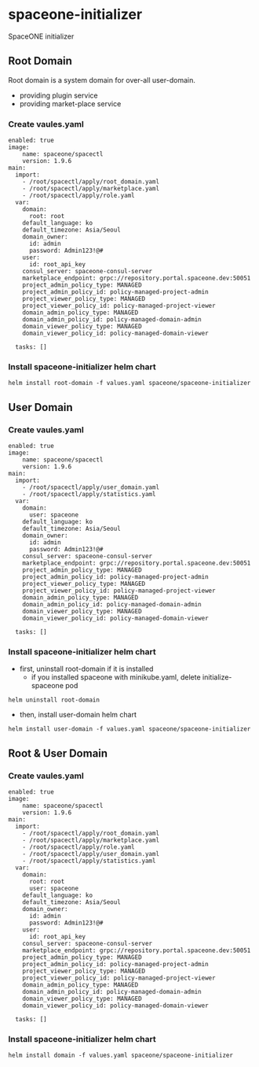 # spaceone-initializer

SpaceONE initializer

## Root Domain

Root domain is a system domain for over-all user-domain.

* providing plugin service
* providing market-place service

### Create vaules.yaml

~~~
enabled: true
image:
    name: spaceone/spacectl
    version: 1.9.6
main:
  import:
    - /root/spacectl/apply/root_domain.yaml
    - /root/spacectl/apply/marketplace.yaml
    - /root/spacectl/apply/role.yaml
  var:
    domain:
      root: root
    default_language: ko
    default_timezone: Asia/Seoul
    domain_owner:
      id: admin
      password: Admin123!@#
    user:
      id: root_api_key
    consul_server: spaceone-consul-server
    marketplace_endpoint: grpc://repository.portal.spaceone.dev:50051
    project_admin_policy_type: MANAGED
    project_admin_policy_id: policy-managed-project-admin
    project_viewer_policy_type: MANAGED
    project_viewer_policy_id: policy-managed-project-viewer
    domain_admin_policy_type: MANAGED
    domain_admin_policy_id: policy-managed-domain-admin
    domain_viewer_policy_type: MANAGED
    domain_viewer_policy_id: policy-managed-domain-viewer

  tasks: []
~~~

### Install spaceone-initializer helm chart
~~~
helm install root-domain -f values.yaml spaceone/spaceone-initializer
~~~

## User Domain

### Create vaules.yaml
~~~
enabled: true
image:
    name: spaceone/spacectl
    version: 1.9.6
main:
  import:
    - /root/spacectl/apply/user_domain.yaml
    - /root/spacectl/apply/statistics.yaml
  var:
    domain:
      user: spaceone
    default_language: ko
    default_timezone: Asia/Seoul
    domain_owner:
      id: admin
      password: Admin123!@#
    consul_server: spaceone-consul-server
    marketplace_endpoint: grpc://repository.portal.spaceone.dev:50051
    project_admin_policy_type: MANAGED
    project_admin_policy_id: policy-managed-project-admin
    project_viewer_policy_type: MANAGED
    project_viewer_policy_id: policy-managed-project-viewer
    domain_admin_policy_type: MANAGED
    domain_admin_policy_id: policy-managed-domain-admin
    domain_viewer_policy_type: MANAGED
    domain_viewer_policy_id: policy-managed-domain-viewer

  tasks: []
~~~

### Install spaceone-initializer helm chart
- first, uninstall root-domain if it is installed
    - if you installed spaceone with minikube.yaml, delete initialize-spaceone pod
~~~
helm uninstall root-domain
~~~
- then, install user-domain helm chart
~~~
helm install user-domain -f values.yaml spaceone/spaceone-initializer
~~~

## Root & User Domain
### Create vaules.yaml

~~~
enabled: true
image:
    name: spaceone/spacectl
    version: 1.9.6
main:
  import:
    - /root/spacectl/apply/root_domain.yaml 
    - /root/spacectl/apply/marketplace.yaml
    - /root/spacectl/apply/role.yaml
    - /root/spacectl/apply/user_domain.yaml
    - /root/spacectl/apply/statistics.yaml
  var:
    domain:
      root: root
      user: spaceone
    default_language: ko
    default_timezone: Asia/Seoul
    domain_owner:
      id: admin
      password: Admin123!@#
    user:
      id: root_api_key
    consul_server: spaceone-consul-server
    marketplace_endpoint: grpc://repository.portal.spaceone.dev:50051
    project_admin_policy_type: MANAGED
    project_admin_policy_id: policy-managed-project-admin
    project_viewer_policy_type: MANAGED
    project_viewer_policy_id: policy-managed-project-viewer
    domain_admin_policy_type: MANAGED
    domain_admin_policy_id: policy-managed-domain-admin
    domain_viewer_policy_type: MANAGED
    domain_viewer_policy_id: policy-managed-domain-viewer

  tasks: []
~~~

### Install spaceone-initializer helm chart
~~~
helm install domain -f values.yaml spaceone/spaceone-initializer
~~~
